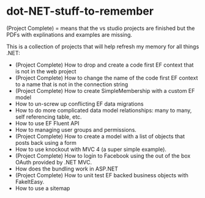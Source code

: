 dot-NET-stuff-to-remember
=========================
(Project Complete) = means that the vs studio projects are finished but the PDFs with explinations and examples are missing.

This is a collection of projects that will help refresh my memory for all things .NET:
  - (Project Complete) How to drop and create a code first EF context that is not in the web project
  - (Project Complete) How to change the name of the code first EF context to a name that is not in the connection string
  - (Project Complete) How to create SimpleMembership with a custom EF model
  - How to un-screw up conflicting EF data migrations
  - How to do more complicated data model relationships: many to many, self referencing table, etc.
  - How to use EF Fluent API
  - How to managing user groups and permissions.
  - (Project Complete) How to create a model with a list of objects that posts back using a form 
  - How to use knockout with MVC 4 (a super simple example).
  - (Project Complete) How to login to Facebook using the out of the box OAuth provided by .NET MVC.
  - How does the bundling work in ASP.NET
  - (Project Complete) How to unit test EF backed business objects with FakeItEasy.
  - How to use a sitemap